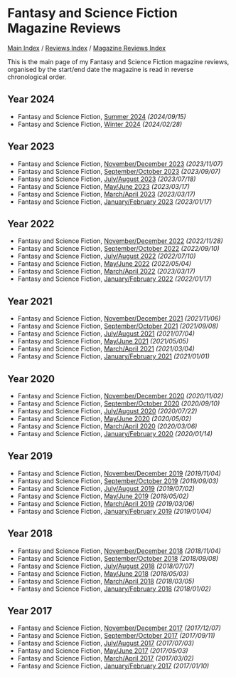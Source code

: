 # Fantasy and Science Fiction Magazine Reviews

[Main Index](../../../README.md) / [Reviews Index](../../README.md) / [Magazine Reviews Index](../README.md)

This is the main page of my Fantasy and Science Fiction magazine reviews, organised by the start/end date the magazine is read in reverse chronological order.

## Year 2024

- Fantasy and Science Fiction, [Summer 2024](20240915-FSF202402.md) *(2024/09/15)*
- Fantasy and Science Fiction, [Winter 2024](20240228-FSF202401.md) *(2024/02/28)*

## Year 2023

- Fantasy and Science Fiction, [November/December 2023](20231107-FSF202311.md) *(2023/11/07)*
- Fantasy and Science Fiction, [September/October 2023](20230907-FSF201809.md) *(2023/09/07)*
- Fantasy and Science Fiction, [July/August 2023](20230718-FSF202307.md) *(2023/07/18)*
- Fantasy and Science Fiction, [May/June 2023](20230514-FSF202305.md) *(2023/03/17)*
- Fantasy and Science Fiction, [March/April 2023](20230317-FSF202303.md) *(2023/03/17)*
- Fantasy and Science Fiction, [January/February 2023](20230117-FSF202301.md) *(2023/01/17)*

## Year 2022

- Fantasy and Science Fiction, [November/December 2022](20221128-FSF202211.md) *(2022/11/28)*
- Fantasy and Science Fiction, [September/October 2022](20220910-FSF202209.md) *(2022/09/10)*
- Fantasy and Science Fiction, [July/August 2022](20220710-FSF202207.md) *(2022/07/10)*
- Fantasy and Science Fiction, [May/June 2022](20220504-FSF202205.md) *(2022/05/04)*
- Fantasy and Science Fiction, [March/April 2022](20220308-FSF202203.md) *(2023/03/17)*
- Fantasy and Science Fiction, [January/February 2022](20220117-FSF202201.md) *(2022/01/17)*

## Year 2021

- Fantasy and Science Fiction, [November/December 2021](20211106-FSF202111.md) *(2021/11/06)*
- Fantasy and Science Fiction, [September/October 2021](20210908-FSF202109.md) *(2021/09/08)*
- Fantasy and Science Fiction, [July/August 2021](20210704-FSF202107.md) *(2021/07/04)*
- Fantasy and Science Fiction, [May/June 2021](20210505-FSF202105.md) *(2021/05/05)*
- Fantasy and Science Fiction, [March/April 2021](20210304-FSF202103.md) *(2021/03/04)*
- Fantasy and Science Fiction, [January/February 2021](20210101-FSF202101.md) *(2021/01/01)*

## Year 2020

- Fantasy and Science Fiction, [November/December 2020](20201102-FSF202011.md) *(2020/11/02)*
- Fantasy and Science Fiction, [September/October 2020](20200910-FSF202009.md) *(2020/09/10)*
- Fantasy and Science Fiction, [July/August 2020](20200722-FSF202007.md) *(2020/07/22)*
- Fantasy and Science Fiction, [May/June 2020](20200502-FSF202005.md) *(2020/05/02)*
- Fantasy and Science Fiction, [March/April 2020](20200306-FSF202003.md) *(2020/03/06)*
- Fantasy and Science Fiction, [January/February 2020](20200114-FSF202001.md) *(2020/01/14)*

## Year 2019

- Fantasy and Science Fiction, [November/December 2019](20191104-FSF201911.md) *(2019/11/04)*
- Fantasy and Science Fiction, [September/October 2019](20190903-FSF201909.md) *(2019/09/03)*
- Fantasy and Science Fiction, [July/August 2019](20190702-FSF201907.md) *(2019/07/02)*
- Fantasy and Science Fiction, [May/June 2019](20190502-FSF201905.md) *(2019/05/02)*
- Fantasy and Science Fiction, [March/April 2019](20190306-FSF201903.md) *(2019/03/06)*
- Fantasy and Science Fiction, [January/February 2019](20190104-FSF201901.md) *(2019/01/04)*

## Year 2018

- Fantasy and Science Fiction, [November/December 2018](20181104-FSF201811.md) *(2018/11/04)*
- Fantasy and Science Fiction, [September/October 2018](20180908-FSF201809.md) *(2018/09/08)*
- Fantasy and Science Fiction, [July/August 2018](20180707-FSF201807.md) *(2018/07/07)*
- Fantasy and Science Fiction, [May/June 2018](20180503-FSF201805.md) *(2018/05/03)*
- Fantasy and Science Fiction, [March/April 2018](20180305-FSF201803.md) *(2018/03/05)*
- Fantasy and Science Fiction, [January/February 2018](20180102-FSF201801.md) *(2018/01/02)*

## Year 2017

- Fantasy and Science Fiction, [November/December 2017](20171207-FSF201711.md) *(2017/12/07)*
- Fantasy and Science Fiction, [September/October 2017](20170911-FSF201709.md) *(2017/09/11)*
- Fantasy and Science Fiction, [July/August 2017](20170703-FSF201707.md) *(2017/07/03)*
- Fantasy and Science Fiction, [May/June 2017](20170503-FSF201705.md) *(2017/05/03)*
- Fantasy and Science Fiction, [March/April 2017](20170302-FSF201703.md) *(2017/03/02)*
- Fantasy and Science Fiction, [January/February 2017](20170110-FSF201701.md) *(2017/01/10)*
